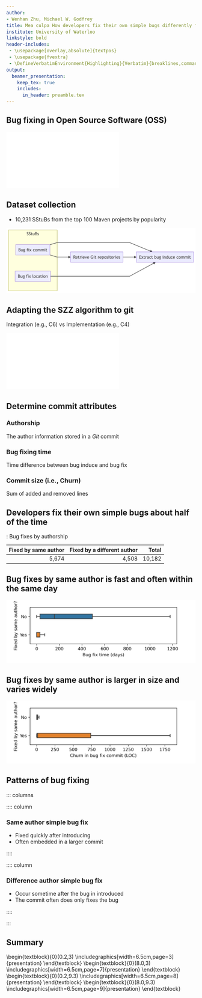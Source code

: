 ```yaml
---
author:
- Wenhan Zhu, Michael W. Godfrey
title: Mea culpa How developers fix their own simple bugs differently from other developers
institute: University of Waterloo
linkstyle: bold
header-includes:
 - \usepackage[overlay,absolute]{textpos}
 - \usepackage{fvextra}
 - \DefineVerbatimEnvironment{Highlighting}{Verbatim}{breaklines,commandchars=\\\{\}}
output:
  beamer_presentation:
    keep_tex: true
    includes:
      in_header: preamble.tex
---
```


## Bug fixing in Open Source Software (OSS)

![Example git diff](./git-diff.pdf)

## Dataset collection

- 10,231 SStuBs from the top 100 Maven projects by popularity

![Extracting bug induce commit](./workflow.png)

## Adapting the SZZ algorithm to git

Integration (e.g., C6) vs Implementation (e.g., C4)

![Example git tree](./gitflow.pdf)

## Determine commit attributes

### Authorship 

The author information stored in a *Git* commit

### Bug fixing time

Time difference between bug induce and bug fix

### Commit size (i.e., Churn)

Sum of added and removed lines

## Developers fix their own simple bugs about half of the time

: Bug fixes by authorship

| Fixed by same author   | Fixed by a different author   | Total   |
| ---------------------: | ----------------------------: | ------: |
| 5,674                  | 4,508                         | 10,182  |

## Bug fixes by same author is fast and often within the same day

![Distribution of bug fix time by authorship](./fixtime.png)

## Bug fixes by same author is larger in size and varies widely

![Distribution of bug fix size by authorship](churn.png)

## Patterns of bug fixing

::: columns

:::: column

### Same author simple bug fix

- Fixed quickly after introducing
- Often embedded in a larger commit

::::

:::: column

### Difference author simple bug fix

- Occur sometime after the bug in introduced
- The commit often does only fixes the bug

::::

:::


## Summary

\begin{textblock}{0}(0.2,3)
  \includegraphics[width=6.5cm,page=3]{presentation}
\end{textblock}
\begin{textblock}{0}(8.0,3)
  \includegraphics[width=6.5cm,page=7]{presentation}
\end{textblock}
\begin{textblock}{0}(0.2,9.3)
  \includegraphics[width=6.5cm,page=8]{presentation}
\end{textblock}
\begin{textblock}{0}(8.0,9.3)
  \includegraphics[width=6.5cm,page=9]{presentation}
\end{textblock}
